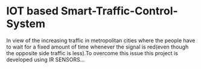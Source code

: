 # IOT based Smart-Traffic-Control-System
In view of the increasing traffic in metropolitan cities where the people have to wait for a fixed amount of time whenever the  signal is red(even though the opposite side traffic is less).To overcome this issue this project is developed using IR SENSORS...
